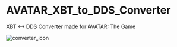 # AVATAR_XBT_to_DDS_Converter
XBT &lt;-> DDS Converter made for AVATAR: The Game

![converter_icon](https://github.com/user-attachments/assets/fe91e977-1a57-4abc-bed2-dca2a875af9a)
